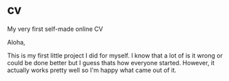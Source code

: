 # cv
My very first self-made online CV

Aloha,

This is my first little project I did for myself. I know that a lot of is it wrong or could be done better but I guess thats how everyone started. However, it actually works pretty well so I'm happy what came out of it.